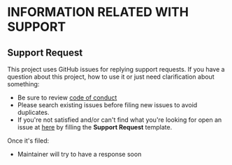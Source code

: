# INFORMATION RELATED WITH SUPPORT

## Support Request

This project uses GitHub issues for replying support requests.  If you have a
question about this project, how to use it or just need clarification about
something:

* Be sure to review [code of conduct](./CODE_OF_CONDUCT.md)
* Please search existing issues before filing new issues to avoid duplicates.
* If you're not satisfied and/or can't find what you're looking for
  open an issue at [here](https://github.com/N-Tek/docbook-5.0.0/issues)
  by filling the **Support Request** template.

Once it's filed:

* Maintainer will try to have a response soon
